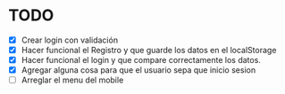 # TODO

- [x] Crear login con validación
- [x] Hacer funcional el Registro y que guarde los datos en el localStorage
- [x] Hacer funcional el login  y que compare correctamente los datos.
- [x] Agregar alguna cosa para que el usuario sepa que inicio sesion
- [ ] Arreglar el menu del mobile